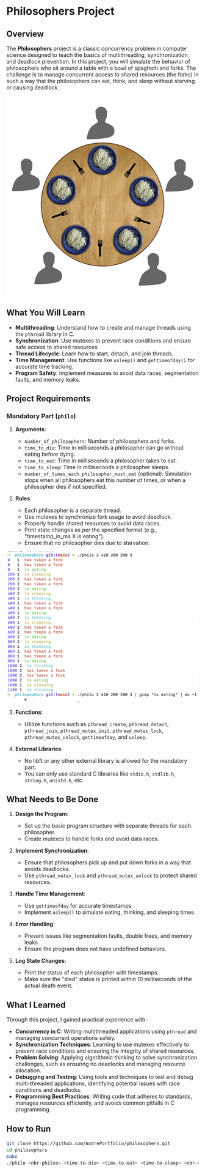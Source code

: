 # Philosophers Project

## Overview

The **Philosophers** project is a classic concurrency problem in computer science designed to teach the basics of multithreading, synchronization, and deadlock prevention. In this project, you will simulate the behavior of philosophers who sit around a table with a bowl of spaghetti and forks. The challenge is to manage concurrent access to shared resources (the forks) in such a way that the philosophers can eat, think, and sleep without starving or causing deadlock.

![image](https://github.com/AndrePortfolio/philosophers/blob/main/philosophers.png)

## What You Will Learn

- **Multithreading**: Understand how to create and manage threads using the `pthread` library in C.
- **Synchronization**: Use mutexes to prevent race conditions and ensure safe access to shared resources.
- **Thread Lifecycle**: Learn how to start, detach, and join threads.
- **Time Management**: Use functions like `usleep()` and `gettimeofday()` for accurate time tracking.
- **Program Safety**: Implement measures to avoid data races, segmentation faults, and memory leaks.

## Project Requirements

### Mandatory Part (`philo`)

1. **Arguments**:
   - `number_of_philosophers`: Number of philosophers and forks.
   - `time_to_die`: Time in milliseconds a philosopher can go without eating before dying.
   - `time_to_eat`: Time in milliseconds a philosopher takes to eat.
   - `time_to_sleep`: Time in milliseconds a philosopher sleeps.
   - `number_of_times_each_philosopher_must_eat` (optional): Simulation stops when all philosophers eat this number of times, or when a philosopher dies if not specified.
   
2. **Rules**:
   - Each philosopher is a separate thread.
   - Use mutexes to synchronize fork usage to avoid deadlock.
   - Properly handle shared resources to avoid data races.
   - Print state changes as per the specified format (e.g., "timestamp_in_ms X is eating").
   - Ensure that no philosopher dies due to starvation.

![image](https://github.com/AndrePortfolio/philosophers/blob/main/philo.png)

3. **Functions**:
   - Utilize functions such as `pthread_create`, `pthread_detach`, `pthread_join`, `pthread_mutex_init`, `pthread_mutex_lock`, `pthread_mutex_unlock`, `gettimeofday`, and `usleep`.

4. **External Libraries**:
   - No libft or any other external library is allowed for the mandatory part.
   - You can only use standard C libraries like `stdio.h`, `stdlib.h`, `string.h`, `unistd.h`, etc.

## What Needs to Be Done

1. **Design the Program**:
   - Set up the basic program structure with separate threads for each philosopher.
   - Create mutexes to handle forks and avoid data races.

2. **Implement Synchronization**:
   - Ensure that philosophers pick up and put down forks in a way that avoids deadlocks.
   - Use `pthread_mutex_lock` and `pthread_mutex_unlock` to protect shared resources.

3. **Handle Time Management**:
   - Use `gettimeofday` for accurate timestamps.
   - Implement `usleep()` to simulate eating, thinking, and sleeping times.

4. **Error Handling**:
   - Prevent issues like segmentation faults, double frees, and memory leaks.
   - Ensure the program does not have undefined behaviors.

5. **Log State Changes**:
   - Print the status of each philosopher with timestamps.
   - Make sure the "died" status is printed within 10 milliseconds of the actual death event.

## What I Learned

Through this project, I gained practical experience with:

- **Concurrency in C**: Writing multithreaded applications using `pthread` and managing concurrent operations safely.
- **Synchronization Techniques**: Learning to use mutexes effectively to prevent race conditions and ensuring the integrity of shared resources.
- **Problem Solving**: Applying algorithmic thinking to solve synchronization challenges, such as ensuring no deadlocks and managing resource allocation.
- **Debugging and Testing**: Using tools and techniques to test and debug multi-threaded applications, identifying potential issues with race conditions and deadlocks.
- **Programming Best Practices**: Writing code that adheres to standards, manages resources efficiently, and avoids common pitfalls in C programming.

## How to Run
   ```bash
   git clone https://github.com/AndrePortfolio/philosophers.git
   cd philosophers
   make
   ./philo <nbr-philos> <time-to-die> <time-to-eat> <time-to-sleep> <nbr-meals>
   ```
